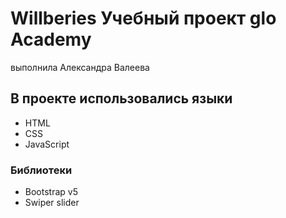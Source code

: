 # Willberies Учебный проект glo Academy
выполнила Александра Валеева
## В проекте использовались языки
- HTML
- CSS
- JavaScript
### Библиотеки
- Bootstrap v5
- Swiper slider

